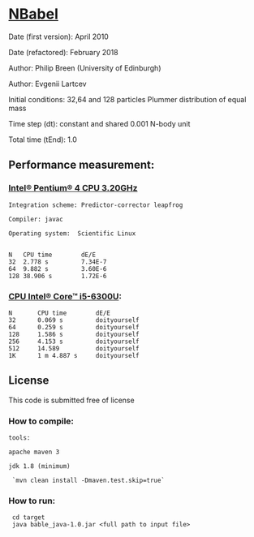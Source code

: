 # [NBabel](http://www.nbabel.org)

Date (first version): April 2010

Date (refactored): February 2018

Author:  Philip Breen (University of Edinburgh)

Author:  Evgenii Lartcev

Initial conditions: 32,64 and 128 particles Plummer distribution of equal mass

Time step (dt): constant and shared 0.001 N-body unit

Total time (tEnd): 1.0

## Performance measurement:

### [Intel® Pentium® 4 CPU 3.20GHz](https://ark.intel.com/ru/products/27500/Intel-Pentium-4-Processor-supporting-HT-Technology-3_20-GHz-1M-Cache-800-MHz-FSB)

    Integration scheme: Predictor-corrector leapfrog

    Compiler: javac

    Operating system:  Scientific Linux


    N	CPU time    	dE/E
    32	2.778 s 		7.34E-7
    64	9.882 s 		3.60E-6
    128	38.906 s		1.72E-6


### [CPU Intel® Core™ i5-6300U](https://ark.intel.com/ru/products/88190/Intel-Core-i5-6300U-Processor-3M-Cache-up-to-3_00-GHz):

    N       CPU time        dE/E
    32      0.069 s         doityourself
    64      0.259 s         doityourself
    128     1.586 s         doityourself
    256     4.153 s         doityourself
    512     14.589          doityourself
    1K      1 m 4.887 s     doityourself

## License

This code is submitted free of license

### How to compile:

    tools:

    apache maven 3

    jdk 1.8 (minimum)

     `mvn clean install -Dmaven.test.skip=true`

### How to run:

     cd target
     java bable_java-1.0.jar <full path to input file>